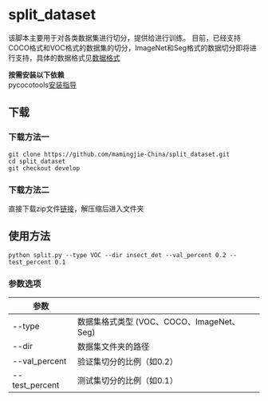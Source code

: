 # split_dataset
该脚本主要用于对各类数据集进行切分，提供给进行训练。
目前，已经支持COCO格式和VOC格式的数据集的切分，ImageNet和Seg格式的数据切分即将进行支持，具体的数据格式见[数据格式](https://paddlex.readthedocs.io/zh_CN/develop/data/format/index.html)


**按需安装以下依赖**  
pycocotools[安装指导](https://paddlex.readthedocs.io/zh_CN/develop/install.html#pycocotools)

## 下载
### 下载方法一
```
git clone https://github.com/mamingjie-China/split_dataset.git
cd split_dataset
git checkout develop
```
### 下载方法二
直接下载zip文件[链接](https://github.com/PaddlePaddle/X2Paddle/archive/develop.zip)，解压缩后进入文件夹

## 使用方法
```
python split.py --type VOC --dir insect_det --val_percent 0.2 --test_percent 0.1
```

### 参数选项
| 参数 | |
|----------|--------------|
|--type | 数据集格式类型 (VOC、COCO、ImageNet、Seg) |
|--dir | 数据集文件夹的路径 |
|--val_percent | 验证集切分的比例（如0.2） |
|--test_percent | 测试集切分的比例（如0.1） |
